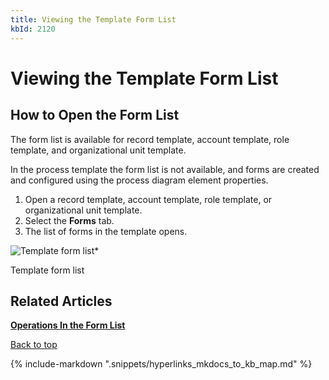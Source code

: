 ```yaml
---
title: Viewing the Template Form List
kbId: 2120
---
```



# Viewing the Template Form List

## How to Open the Form List

The form list is available for record template, account template, role template, and organizational unit template.

In the process template the form list is not available, and forms are created and configured using the process diagram element properties.

1. Open a record template, account template, role template, or organizational unit template.
2. Select the **Forms** tab.
3. The list of forms in the template opens.

![Template form list](https://kb.cmwlab.com/assets/form_list.png)\*

Template form list

## Related Articles

**[Operations In the Form List](https://kb.comindware.ru/article.php?id=2123)**

 [Back to top](#)

{% include-markdown ".snippets/hyperlinks_mkdocs_to_kb_map.md" %}
